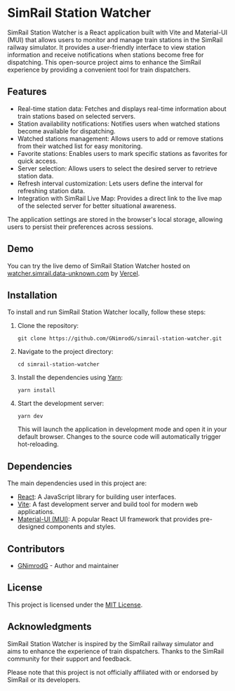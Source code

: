 # SimRail Station Watcher

SimRail Station Watcher is a React application built with Vite and Material-UI (MUI) that allows users to monitor and
manage train stations in the SimRail railway simulator. It provides a user-friendly interface to view station
information and receive notifications when stations become free for dispatching. This open-source project aims to
enhance the SimRail experience by providing a convenient tool for train dispatchers.

## Features

- Real-time station data: Fetches and displays real-time information about train stations based on selected servers.
- Station availability notifications: Notifies users when watched stations become available for dispatching.
- Watched stations management: Allows users to add or remove stations from their watched list for easy monitoring.
- Favorite stations: Enables users to mark specific stations as favorites for quick access.
- Server selection: Allows users to select the desired server to retrieve station data.
- Refresh interval customization: Lets users define the interval for refreshing station data.
- Integration with SimRail Live Map: Provides a direct link to the live map of the selected server for better
  situational awareness.

The application settings are stored in the browser's local storage, allowing users to persist their preferences across
sessions.

## Demo

You can try the live demo of SimRail Station Watcher hosted
on [watcher.simrail.data-unknown.com](https://watcher.simrail.data-unknown.com/) by [Vercel](https://vercel.com/).

## Installation

To install and run SimRail Station Watcher locally, follow these steps:

1. Clone the repository:

   ```shell
   git clone https://github.com/GNimrodG/simrail-station-watcher.git
   ```

2. Navigate to the project directory:

   ```shell
   cd simrail-station-watcher
   ```

3. Install the dependencies using [Yarn](https://yarnpkg.com/):

   ```shell
   yarn install
   ```

4. Start the development server:

   ```shell
   yarn dev
   ```

   This will launch the application in development mode and open it in your default browser. Changes to the source code
   will automatically trigger hot-reloading.

## Dependencies

The main dependencies used in this project are:

- [React](https://reactjs.org): A JavaScript library for building user interfaces.
- [Vite](https://vitejs.dev): A fast development server and build tool for modern web applications.
- [Material-UI (MUI)](https://mui.com): A popular React UI framework that provides pre-designed components and styles.

## Contributors

- [GNimrodG](https://github.com/GNimrodG) - Author and maintainer

## License

This project is licensed under the [MIT License](LICENSE).

## Acknowledgments

SimRail Station Watcher is inspired by the SimRail railway simulator and aims to enhance the experience of train
dispatchers. Thanks to the SimRail community for their support and feedback.

Please note that this project is not officially affiliated with or endorsed by SimRail or its developers.
